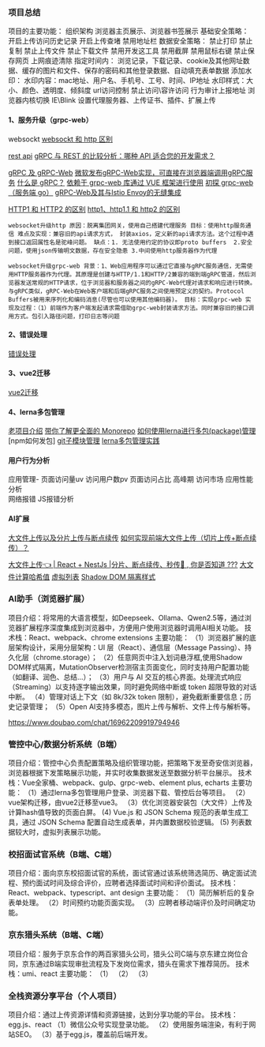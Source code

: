 ### 项目总结
项目的主要功能：
  组织架构
  浏览器主页展示、浏览器书签展示
  基础安全策略： 
     开启上传访问历史记录
     开启上传查堵
     禁用地址栏
  数据安全策略：
     禁止打印
     禁止复制
     禁止上传文件
     禁止下载文件
     禁用开发这工具
     禁用截屏
     禁用鼠标右键
     禁止保存网页
  上网痕迹清除
     指定时间内： 浏览记录，下载记录、cookie及其他网址数据、缓存的图片和文件、保存的密码和其他登录数据、自动填充表单数据
  添加水印：
      水印内容：mac地址、用户名、手机号、工号、时间、IP地址
      水印样式：大小、颜色、透明度、倾斜度
  url访问控制
      禁止访问\容许访问
  行为审计上报地址
  浏览器内核切换
      IE\Blink
  设置代理服务器、上传证书、插件、扩展上传
     
#### 1、服务升级（grpc-web）
websockt
[websockt 和 http 区别](http://www.360doc.com/content/23/0815/22/19586419_1092642587.shtml)

[rest api](https://segmentfault.com/a/1190000040811858)
[gRPC 与 REST 的比较分析：哪种 API 适合您的开发需求？](https://developer.aliyun.com/article/1569137)

[gRPC 及 gRPC-Web](https://blog.csdn.net/Papaya_shun/article/details/108279534?utm_medium=distribute.pc_relevant.none-task-blog-2~default~baidujs_baidulandingword~default-1-108279534-blog-131574847.235^v43^pc_blog_bottom_relevance_base9&spm=1001.2101.3001.4242.2&utm_relevant_index=4)
[微软发布gRPC-Web实现，可直接在浏览器端调用gRPC服务](https://cloud.tencent.com/developer/news/656308)
[什么是 gRPC？](https://info.support.huawei.com/info-finder/encyclopedia/zh/gRPC.html)
[依赖于 grpc-web 库通过 VUE 框架进行使用](https://www.jianshu.com/p/f6f70640522c)
[初探 grpc-web（服务端 go）](https://blog.csdn.net/qq_43437334/article/details/114502010)
[gRPC-Web及其与Istio Envoy的无缝集成](https://blog.csdn.net/luo15242208310/article/details/122840368)

[HTTP1 和 HTTP2 的区别](https://blog.csdn.net/weixin_40300870/article/details/127305593)
[http1、http1.1 和 http2 的区别](https://www.jianshu.com/p/b6a7632db8bb)

``
websocket升级http
原因：脱离集团网关，使用自己搭建代理服务
目标：使用http服务通信
难点及实现：兼容旧的api请求方式， 封装axios，定义新的api请求方法。这个过程中遇到接口返回属性名是驼峰问题。
缺点：1. 无法使用约定的协议即proto buffers  2.安全问题，使用json传输明文数据，存在安全隐患 3.中间使用http服务器作为代理
``

``
websocket升级grpc-web
背景：1、Web应用程序可以通过它直接与gRPC服务通信，无需使用HTTP服务器作为代理。其原理是创建与HTTP/1.1和HTTP/2兼容的端到端gRPC管道，然后浏览器发送常规的HTTP请求，位于浏览器和服务器之间的gRPC-Web代理对请求和响应进行转换。与gRPC类似，gRPC-Web在Web客户端和后端gRPC服务之间使用预定义的契约。Protocol Buffers被用来序列化和编码消息(尽管也可以使用其他编码器)。
目标：实现grpc-web
实现及过程：（1）前端作为客户端发起请求需借助grpc-web封装请求方法。同时兼容旧的接口调用方式。包引入路径问题，打印日志等问题
``



#### 2、错误处理
[错误处理](https://cbb.rd.qianxin-inc.cn/api-workspace/error-handler-doc/)


#### 3、vue2迁移
[vue2迁移](https://v3-migration.vuejs.org/zh/breaking-changes/transition-as-root.html)

#### 4、lerna多包管理
[老项目介绍](https://yundocs.qianxin-inc.cn/weboffice/l/cew1Za7FQSmi?timestamp=1712472298688)
[带你了解更全面的 Monorepo](https://article.juejin.cn/post/7215886869199896637)
[如何使用lerna进行多包(package)管理](https://juejin.cn/post/7054440842622140424#heading-8)
[npm如何发包]
[git子模块管理](https://git-scm.com/book/zh/v2/Git-%E5%B7%A5%E5%85%B7-%E5%AD%90%E6%A8%A1%E5%9D%97)
[lerna多包管理实践](https://juejin.cn/post/6844904194999058440)


#### 用户行为分析
应用管理- 页面访问量uv  访问用户数pv   页面访问占比 高峰期  访问市场
应用性能分析  
网络报错
JS报错分析

#### AI扩展
[大文件上传以及分片上传与断点续传](https://blog.csdn.net/qq_35732986/article/details/143715511)
[如何实现前端大文件上传（切片上传+断点续传）？](https://juejin.cn/post/7493065544183414819#heading-6)


[大文件上传👈 | React + NestJs |分片、断点续传、秒传🚀 , 你是否知道 ???](https://juejin.cn/post/7467232164900438070)
[大文件计算哈希值]()
[虚拟列表]()
[Shadow DOM 隔离样式]()


### AI助手（浏览器扩展）
项目介绍：将常用的大语言模型，如Deepseek、Ollama、Qwen2.5等，通过浏览器扩展程序深度集成到浏览器中，方便用户使用浏览器时调用AI相关功能。
技术栈：React、webpack、chrome extensions
主要功能：
（1）浏览器扩展的底层架构设计，采用分层架构：UI 层（React）、通信层（Message Passing）、持久化层（chrome.storage）；
（2）任意网页中注入划词悬浮框,使用Shadow DOM样式隔离，MutationObserver检测宿主页面变化，同时支持用户配置功能（如翻译、润色、总结...）；
（3）用户与 AI 交互的核心界面。处理流式响应（Streaming）以支持逐字输出效果，同时避免网络中断或 token 超限导致的对话中断。
（4）管理对话上下文（如 8k/32k token 限制），避免截断重要信息；历史记录管理；
（5）Open AI支持多模态，图片上传与解析、文件上传与解析等。


https://www.doubao.com/chat/16962209919794946





### 管控中心/数据分析系统（B端）
项目介绍：管控中心负责配置策略及组织管理功能，把策略下发至奇安信浏览器，浏览器根据下发策略展示功能，并实时收集数据发送至数据分析平台展示。
技术栈：Vue全家桶、webpack、gulp、grpc-web、element plus, echarts
主要功能：
（1）通过lerna多包管理用户登录、浏览器下载、管控后台等项目。
（2）vue架构迁移，由vue2迁移至vue3。
（3）优化浏览器安装包（大文件）上传及计算hash值导致的页面白屏。
 (4) Vue.js 和 JSON Schema 规范的表单生成工具，通过 JSON Schema 配置自动生成表单，并内置数据校验逻辑。
 (5) 列表数据较大时，虚拟列表展示功能。



### 校招面试官系统（B端、C端）
项目介绍：面向京东校招面试官的系统，面试官通过该系统筛选简历、确定面试流程、预约面试时间及综合评价，应聘者选择面试时间和评价面试。
技术栈：React、webpack、typescript、ant design
主要功能：
（1）简历解析后的复杂表单处理。
（2）时间预约功能页面实现。
（3）应聘者移动端评价及时间确定功能。

### 京东猎头系统（B端、C端）
项目介绍：服务于京东合作的两百家猎头公司，猎头公司C端与京东建立岗位合同，京东通过B端实现审批流程及下发岗位需求，猎头在需求下推荐简历。
技术栈：umi、react
主要功能：
（1）
（2）
（3）

### 全栈资源分享平台（个人项目）
项目介绍：通过上传资源详情和资源链接，达到分享功能的平台。
技术栈：egg.js、react
（1）微信公众号实现登录功能。
（2）使用服务端渲染，有利于网站SEO。
（3）基于egg.js，覆盖前后端开发。

